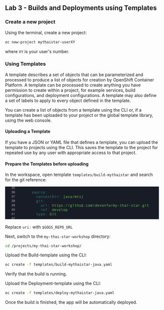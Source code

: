 ## Lab 3 - Builds and Deployments using Templates

### Create a new project

Using the terminal, create a new project:

```bash
oc new-project mythaistar-userXY
```

where `XY` is your user's number.

### Using Templates

A template describes a set of objects that can be parameterized and processed to produce a list of objects for creation by OpenShift Container Platform. A template can be processed to create anything you have permission to create within a project, for example services, build configurations, and deployment configurations. A template may also define a set of labels to apply to every object defined in the template.

You can create a list of objects from a template using the CLI or, if a template has been uploaded to your project or the global template library, using the web console.

#### Uploading a Template

If you have a JSON or YAML file that defines a template, you can upload the template to projects using the CLI. This saves the template to the project for repeated use by any user with appropriate access to that project.

#### Prepare the Templates before uploading

In the workspace, open template `templates/build-mythaistar` and search for the git reference:

![Lab3](images/lab3-git.png)

Replace `uri:` with `$GOGS_REPO_URL`

Next, switch to the `my-thai-star-workshop` directory:

```bash
cd /projects/my-thai-star-workshop/
```

Upload the Build-template using the CLI:

```bash
oc create -f templates/build-mythaistar-java.yaml
```

Verify that the build is running.

Upload the Deployment-template using the CLI:

```bash
oc create -f templates/deploy-mythaistar-java.yaml
```

Once the build is finished, the app will be automatically deployed.

